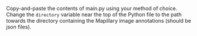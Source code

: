 Copy-and-paste the contents of main.py using your method of choice. Change the `directory` variable near the top of the Python file to the path towards the directory containing the Mapillary image annotations (should be json files).

